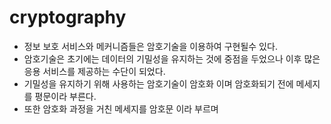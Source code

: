 # cryptography
- 정보 보호 서비스와 메커니즘들은 암호기술을 이용하여 구현될수 있다.
- 암호기술은 초기에는 데이터의 기밀성을 유지하는 것에 중점을 두었으나 이후 많은 응용 서비스를 제공하는 수단이 되었다.
- 기밀성을 유지하기 위해 사용하는 암호기술이 암호화 이며 암호화되기 전에 메세지를 평문이라 부른다.
- 또한 암호화 과정을 거친 메세지를 암호문 이라 부르며

